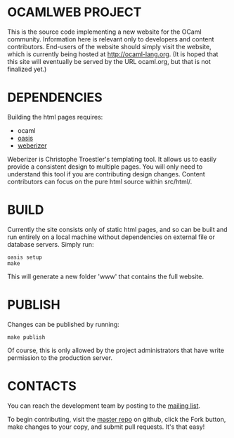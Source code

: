 OCAMLWEB PROJECT
================
This is the source code implementing a new website for the OCaml
community. Information here is relevant only to developers and content
contributors. End-users of the website should simply visit the
website, which is currently being hosted at http://ocaml-lang.org. (It
is hoped that this site will eventually be served by the URL
ocaml.org, but that is not finalized yet.)


DEPENDENCIES
============
Building the html pages requires:

* ocaml
* [oasis](http://forge.ocamlcore.org/projects/oasis/)
* [weberizer](https://github.com/Chris00/weberizer)

Weberizer is Christophe Troestler's templating tool. It allows us to
easily provide a consistent design to multiple pages. You will only
need to understand this tool if you are contributing design
changes. Content contributors can focus on the pure html source within
src/html/.


BUILD
=====
Currently the site consists only of static html pages, and so can be
built and run entirely on a local machine without dependencies on
external file or database servers. Simply run:

    oasis setup
    make

This will generate a new folder 'www' that contains the full website.


PUBLISH
=======
Changes can be published by running:

    make publish

Of course, this is only allowed by the project administrators that
have write permission to the production server.


CONTACTS
========
You can reach the development team by posting to the [mailing
list](https://lists.forge.ocamlcore.org/cgi-bin/listinfo/ocamlweb-devel).

To begin contributing, visit the [master
repo](https://github.com/agarwal/ocamlweb) on github, click the Fork
button, make changes to your copy, and submit pull requests. It's that
easy!
